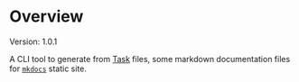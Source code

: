 # Overview

Version: 1.0.1

A CLI tool to generate from [Task](https://taskfile.dev/) files, some markdown
documentation files for [`mkdocs`](https://squidfunk.github.io/mkdocs-material/) static site.

